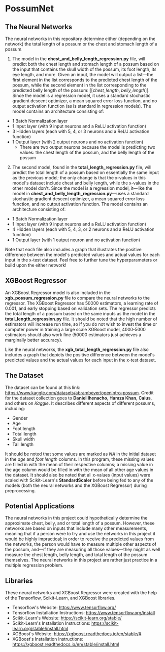  # PossumNet

## The Neural Networks
The neural networks in this repository determine either (depending on the network) the total length of a possum or the chest and stomach length of a possum.

1. The model in the **chest_and_belly_length_regression.py** file, will predict both the chest length and stomach length of a possum based on the input that contains the skull width of the possum, its foot length, its eye length, and more. Given an input, the model will output a list—the first element in the list corresponds to the predicted chest length of the possum, while the second element in the list corresponding to the predicted belly length of the possum: [[*chest_length*, *belly_length*]]. Since the model is a regression model, it uses a standard stochastic gradient descent optimizer, a mean squared error loss function, and no output activation function (as is standard in regression models). The model contains an architecture consisting of:
  - 1 Batch Normalization layer
  - 1 Input layer (with 9 input neurons and a ReLU activation function)
  - 3 Hidden layers (each with 5, 4, or 3 neurons and a ReLU activation function)
  - 1 Output layer (with 2 output neurons and no activation function)
     * There are two output neurons because the model is predicting two values: the chest length of the possum, and the belly length of the possum

2. The second model, found in the **total_length_regression.py** file, will predict the total length of a possum based on essentially the same input as the previous model; the only change is that the x-values in this model's dataset include chest and belly length, while the x-values in the other model don't. Since the model is a regression model, it—like the model in **chest_and_belly_length_regression.py**—uses a standard stochastic gradient descent optimizer, a mean squared error loss function, and no output activation function. The model contains an architecture consisting of: 
  - 1 Batch Normalization layer
  - 1 Input layer (with 9 input neurons and a ReLU activation function)
  - 4 Hidden layers (each with 5, 4, 3, or 2 neurons and a ReLU activation function)
  - 1 Output layer (with 1 output neuron and no activation function)

Note that each file also includes a graph that illustrates the positive difference between the model's predicted values and actual values for each input in the x-test dataset. Feel free to further tune the hyperparameters or build upon the either network!

## XGBoost Regressor
An XGBoost Regressor model is also included in the **xgb_possum_regression.py** file to compare the neural networks to the regressor. The XGBoost Regressor has 50000 estimators, a learning rate of 0.001, and early stopping based on validation sets. The regressor predicts the total length of a possum based on the same inputs as the model in the **total_length_regression.py** file. It should be noted that the high number of estimators will increase run time, so if you do not wish to invest the time or computer power in training a large scale XGBoost model, 4000-5000 estimators should also work fine (50000 estimators just achieves a marginally better accuracy). 

Like the neural networks, the **xgb_total_length_regression.py** file also includes a graph that depicts the positive difference between the model's predicted values and the actual values for each input in the x-test dataset.

## The Dataset
The dataset can be found at this link: https://www.kaggle.com/datasets/abrambeyer/openintro-possum. Credit for the dataset collection goes to **Daniel Ihenacho**, **Hamza Khan**, **Caius**, and others on *Kaggle*. It describes different aspects of different possums, including:
- Gender
- Age
- Foot length
- Total length
- Skull width
- Tail length

It should be noted that some values are marked as *NA* in the initial dataset in the *age* and *foot length* columns. In this program, these missing values are filled in with the mean of their respective columns; a missing value in the age column would be filled in with the mean of all other age values in the dataset. It should also be noted that all x-values (input values) were scaled with Scikit-Learn's **StandardScaler** before being fed to any of the models (both the neural networks and the XGBoost Regressor) during preprocessing.

## Potential Applications
The neural networks in this project could hypothetically determine the approximate chest, belly, and or total length of a possum. However, these networks are based on inputs that include many other measurements, meaning that if a person were to try and use the networks in this project it would be highly impractical; in order to receive the predicted values from the networks, the person would have to measure multiple other aspects of the possum, and—if they are measuring all those values—they might as well measure the chest length, belly length, and total length of the possum themselves. The neural networks in this project are rather just practice in a multiple regression problem.

## Libraries
These neural networks and XGBoost Regressor were created with the help of the Tensorflow, Scikit-Learn, and XGBoost libraries.
- Tensorflow's Website: https://www.tensorflow.org/
- Tensorflow Installation Instructions: https://www.tensorflow.org/install
- Scikit-Learn's Website: https://scikit-learn.org/stable/
- Scikit-Learn's Installation Instructions: https://scikit-learn.org/stable/install.html
- XGBoost's Website: https://xgboost.readthedocs.io/en/stable/#
- XGBoost's Installation Instructions: https://xgboost.readthedocs.io/en/stable/install.html
